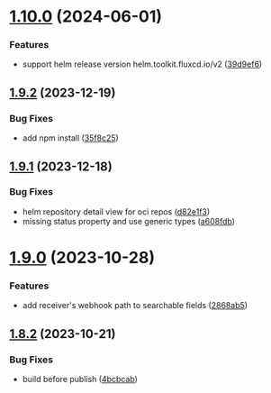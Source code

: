 # [1.10.0](https://github.com/okaufmann/lens-extension-fluxcd/compare/v1.9.2...v1.10.0) (2024-06-01)


### Features

* support helm release version helm.toolkit.fluxcd.io/v2 ([39d9ef6](https://github.com/okaufmann/lens-extension-fluxcd/commit/39d9ef66279ff1b1e1402170f5df518d0bb1c9d5))



## [1.9.2](https://github.com/okaufmann/lens-extension-fluxcd/compare/v1.9.1...v1.9.2) (2023-12-19)


### Bug Fixes

* add npm install ([35f8c25](https://github.com/okaufmann/lens-extension-fluxcd/commit/35f8c256cdab93b73acbdb4445713b815e4b72fb))



## [1.9.1](https://github.com/okaufmann/lens-extension-fluxcd/compare/v1.9.0...v1.9.1) (2023-12-18)


### Bug Fixes

* helm repository detail view for oci repos ([d82e1f3](https://github.com/okaufmann/lens-extension-fluxcd/commit/d82e1f37d6bbf6660c47fdbf5d77b5f822bd2ba8))
* missing status property and use generic types ([a608fdb](https://github.com/okaufmann/lens-extension-fluxcd/commit/a608fdb680d2e593140cc46ef4e4ae578e5f0092))



# [1.9.0](https://github.com/okaufmann/lens-extension-fluxcd/compare/v1.8.2...v1.9.0) (2023-10-28)


### Features

* add receiver's webhook path to searchable fields ([2868ab5](https://github.com/okaufmann/lens-extension-fluxcd/commit/2868ab5256ba38ec3c9dcaaf1901820ab2743fd0))



## [1.8.2](https://github.com/okaufmann/lens-extension-fluxcd/compare/v1.8.1...v1.8.2) (2023-10-21)


### Bug Fixes

* build before publish ([4bcbcab](https://github.com/okaufmann/lens-extension-fluxcd/commit/4bcbcabf78e55144d50526acbb6105e5c2222c80))



